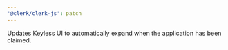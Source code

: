 ```yaml
---
'@clerk/clerk-js': patch
---
```


Updates Keyless UI to automatically expand when the application has been claimed.
